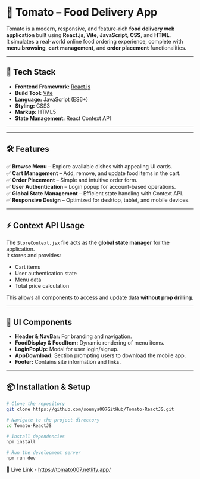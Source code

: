 # 🍅 Tomato – Food Delivery App

Tomato is a modern, responsive, and feature-rich **food delivery web application** built using **React.js**, **Vite**, **JavaScript**, **CSS**, and **HTML**.  
It simulates a real-world online food ordering experience, complete with **menu browsing**, **cart management**, and **order placement** functionalities.

---

## 🚀 Tech Stack
- **Frontend Framework:** [React.js](https://reactjs.org/)
- **Build Tool:** [Vite](https://vitejs.dev/)
- **Language:** JavaScript (ES6+)
- **Styling:** CSS3
- **Markup:** HTML5
- **State Management:** React Context API

---

---

## 🛠 Features
✅ **Browse Menu** – Explore available dishes with appealing UI cards.  
✅ **Cart Management** – Add, remove, and update food items in the cart.  
✅ **Order Placement** – Simple and intuitive order form.  
✅ **User Authentication** – Login popup for account-based operations.  
✅ **Global State Management** – Efficient state handling with Context API.  
✅ **Responsive Design** – Optimized for desktop, tablet, and mobile devices.  

---

## ⚡ Context API Usage
The `StoreContext.jsx` file acts as the **global state manager** for the application.  
It stores and provides:
- Cart items
- User authentication state
- Menu data
- Total price calculation

This allows all components to access and update data **without prop drilling**.

---

## 📸 UI Components
- **Header & NavBar:** For branding and navigation.
- **FoodDisplay & FoodItem:** Dynamic rendering of menu items.
- **LoginPopUp:** Modal for user login/signup.
- **AppDownload:** Section prompting users to download the mobile app.
- **Footer:** Contains site information and links.

---

## 📦 Installation & Setup
```bash
# Clone the repository
git clone https://github.com/soumya007GitHub/Tomato-ReactJS.git

# Navigate to the project directory
cd Tomato-ReactJS

# Install dependencies
npm install

# Run the development server
npm run dev 
```


🔗 Live Link - https://tomato007.netlify.app/

